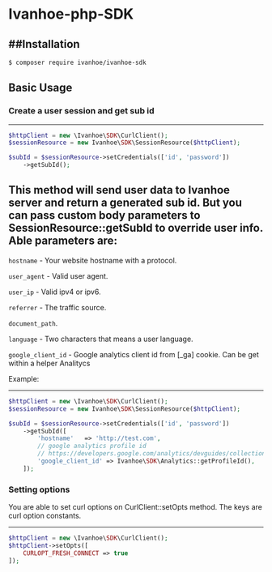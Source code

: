 # Ivanhoe-php-SDK

##Installation
-----------
``` sh
$ composer require ivanhoe/ivanhoe-sdk
```

## Basic Usage
### Create a user session and get sub id
-----------
``` php
$httpClient = new \Ivanhoe\SDK\CurlClient();
$sessionResource = new Ivanhoe\SDK\SessionResource($httpClient);

$subId = $sessionResource->setCredentials(['id', 'password'])
    ->getSubId();
```

This method will send user data to Ivanhoe server and return a generated sub id.
But you can pass custom body parameters to SessionResource::getSubId to override user info. 
Able parameters are: 
--------------------
`hostname` - Your website hostname with a protocol.

`user_agent` - Valid user agent.

`user_ip` - Valid ipv4 or ipv6.  

`referrer` - The traffic source.  

`document_path`.    

`language` - Two characters that means a user language.

`google_client_id` - Google analytics client id from [_ga] cookie. Can be get within a helper Analitycs

Example: 

-----------
``` php
$httpClient = new \Ivanhoe\SDK\CurlClient();
$sessionResource = new Ivanhoe\SDK\SessionResource($httpClient);

$subId = $sessionResource->setCredentials(['id', 'password'])
    ->getSubId([
        'hostname'   => 'http://test.com',
        // google analytics profile id
        // https://developers.google.com/analytics/devguides/collection/analyticsjs/cookies-user-id
        'google_client_id' => Ivanhoe\SDK\Analytics::getProfileId(),
    ]);
```

### Setting options

You are able to set curl options on CurlClient::setOpts method. The keys are curl option constants.

-----------
``` php
$httpClient = new \Ivanhoe\SDK\CurlClient();
$httpClient->setOpts([
    CURLOPT_FRESH_CONNECT => true
]);
```
